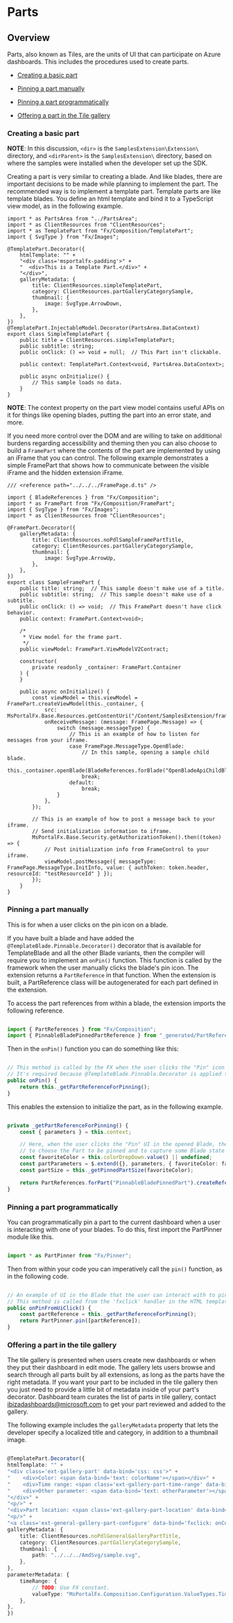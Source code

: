 <a name="parts"></a>
# Parts

<a name="parts-overview"></a>
## Overview

Parts, also known as Tiles, are the units of UI that can participate on Azure dashboards. This includes the procedures used to create parts.

* [Creating a basic part](#creating-a-basic-part)

* [Pinning a part manually](#pinning-a-part-manually)

* [Pinning a part programmatically](#pinning-a-part-programmatically)

* [Offering a part in the Tile gallery](#offering-a-part-in-the-tile-gallery)

<a name="parts-overview-creating-a-basic-part"></a>
### Creating a basic part

**NOTE**: In this discussion, `<dir>` is the `SamplesExtension\Extension\` directory, and  `<dirParent>`  is the `SamplesExtension\` directory, based on where the samples were installed when the developer set up the SDK.

Creating a part is very similar to creating a blade. And like blades, there are important decisions to be made while planning to implement the part.  The recommended way is to implement a template part.  Template parts are like template blades. You define an html template and bind it to a TypeScript view model, as in the following example.

```
import * as PartsArea from "../PartsArea";
import * as ClientResources from "ClientResources";
import * as TemplatePart from "Fx/Composition/TemplatePart";
import { SvgType } from "Fx/Images";

@TemplatePart.Decorator({
    htmlTemplate: "" +
    "<div class='msportalfx-padding'>" +
    "  <div>This is a Template Part.</div>" +
    "</div>",
    galleryMetadata: {
        title: ClientResources.simpleTemplatePart,
        category: ClientResources.partGalleryCategorySample,
        thumbnail: {
            image: SvgType.ArrowDown,
        },
    },
})
@TemplatePart.InjectableModel.Decorator(PartsArea.DataContext)
export class SimpleTemplatePart {
    public title = ClientResources.simpleTemplatePart;
    public subtitle: string;
    public onClick: () => void = null;  // This Part isn't clickable.

    public context: TemplatePart.Context<void, PartsArea.DataContext>;

    public async onInitialize() {
        // This sample loads no data.
    }
}

```

**NOTE**: The context property on the part view model contains useful APIs on it for things like opening blades, putting the part into an error state, and more.

If you need more control over the DOM and are willing to take on additional burdens regarding accessibility and theming then you can also choose to build a `FramePart` where the contents of the part are implemented by using an iFrame that you can control. The following  example demonstrates  a simple FramePart that shows how to communicate between the visible iFrame and the hidden extension iFrame.

```
/// <reference path="../../../FramePage.d.ts" />

import { BladeReferences } from "Fx/Composition";
import * as FramePart from "Fx/Composition/FramePart";
import { SvgType } from "Fx/Images";
import * as ClientResources from "ClientResources";

@FramePart.Decorator({
    galleryMetadata: {
        title: ClientResources.noPdlSampleFramePartTitle,
        category: ClientResources.partGalleryCategorySample,
        thumbnail: {
            image: SvgType.ArrowUp,
        },
    },
})
export class SampleFramePart {
    public title: string;  // This sample doesn't make use of a title.
    public subtitle: string;  // This sample doesn't make use of a subtitle.
    public onClick: () => void;  // This FramePart doesn't have click behavior.
    public context: FramePart.Context<void>;

    /*
     * View model for the frame part.
     */
    public viewModel: FramePart.ViewModelV2Contract;

    constructor(
        private readonly _container: FramePart.Container
    ) {
    }

    public async onInitialize() {
        const viewModel = this.viewModel = FramePart.createViewModel(this._container, {
            src: MsPortalFx.Base.Resources.getContentUri("/Content/SamplesExtension/framepartpage.html"),
            onReceiveMessage: (message: FramePage.Message) => {
                switch (message.messageType) {
                    // This is an example of how to listen for messages from your iframe.
                    case FramePage.MessageType.OpenBlade:
                        // In this sample, opening a sample child blade.
                        this._container.openBlade(BladeReferences.forBlade("OpenBladeApiChildBlade").createReference());
                        break;
                    default:
                        break;
                }
            },
        });

        // This is an example of how to post a message back to your iframe.
        // Send initialization information to iframe.
        MsPortalFx.Base.Security.getAuthorizationToken().then((token) => {
            // Post initialization info from FrameControl to your iframe.
            viewModel.postMessage({ messageType: FramePage.MessageType.InitInfo, value: { authToken: token.header, resourceId: "testResourceId" } });
        });
    }
}

```

<a name="parts-overview-pinning-a-part-manually"></a>
### Pinning a part manually

This is for when a user clicks on the pin icon on a blade.

If you have built a blade and have added the `@TemplateBlade.Pinnable.Decorator()` decorator that is available for TemplateBlade and all the other Blade variants, then the compiler will require you to implement an `onPin()` function. This function is called by the framework when the user manually clicks the blade's pin icon.  The extension returns a `PartReference` in that function. When the  extension is built, a PartReference class will be autogenerated for each part defined in the extension.

To access the part references from within a blade, the extension imports the following reference.

```typescript

import { PartReferences } from "Fx/Composition";
import { PinnableBladePinnedPartReference } from "_generated/PartReferenceTypes";

```

Then in the `onPin()` function you can do something like this:

```typescript

// This method is called by the FX when the user clicks the "Pin" icon on the Blade.
// It's required because @TemplateBlade.Pinnable.Decorator is applied to this class.
public onPin() {
    return this._getPartReferenceForPinning();
}

```

This enables the extension to initialize the part, as in the following example.

```typescript

private _getPartReferenceForPinning() {
    const { parameters } = this.context;

    // Here, when the user clicks the "Pin" UI in the opened Blade, the Blade has the opportunity to run some code
    // to choose the Part to be pinned and to capture some Blade state to pass along to the Part.
    const favoriteColor = this.colorDropDown.value() || undefined;
    const partParameters = $.extend({}, parameters, { favoriteColor: favoriteColor });  // Here, supply extra parameters to the Part.
    const partSize = this._getPinnedPartSize(favoriteColor);

    return PartReferences.forPart("PinnableBladePinnedPart").createReference({ parameters: partParameters, options: { initialSize: partSize }});  // Here, specify the initial size of the Part.
}

```

<a name="parts-overview-pinning-a-part-programmatically"></a>
### Pinning a part programmatically

You can programmatically pin a part to the current dashboard when a user is interacting with one of your blades. To do this, first import the PartPinner module like this.

```typescript

import * as PartPinner from "Fx/Pinner";

```

Then from within your code you can imperatively call the `pin()` function, as in the following code.

```typescript

// An example of UI in the Blade that the user can interact with to pin some artifact from the Blade UI.
// This method is called from the 'fxclick' handler in the HTML template for this TemplateBlade.
public onPinFromUiClick() {
    const partReference = this._getPartReferenceForPinning();
    return PartPinner.pin([partReference]);
}

```

<a name="parts-overview-offering-a-part-in-the-tile-gallery"></a>
### Offering a part in the tile gallery

The tile gallery is presented when users create new dashboards or when they put their dashboard in edit mode. The gallery lets users browse and search through all parts built by all extensions, as long as the parts have the right metadata. If you want your part to be included in the tile gallery then you just need to provide a little bit of metadata inside of your part's decorator. Dashboard team curates the list of parts in tile gallery, contact ibizadashboards@microsoft.com to get your part reviewed and added to the gallery.

The following example includes the `galleryMetadata` property that lets the developer specify a localized title and category, in addition to a thumbnail image.

```typescript

@TemplatePart.Decorator({
htmlTemplate: "" +
"<div class='ext-gallery-part' data-bind='css: css'>" +
"    <div>Color: <span data-bind='text: colorName'></span></div>" +
"    <div>Time range: <span class='ext-gallery-part-time-range' data-bind='text: timeRange'></span></div>" +
"    <div>Other parameter: <span data-bind='text: otherParameter'></span></div>" +
"</div>" +
"<p/>" +
"<div>Part location: <span class='ext-gallery-part-location' data-bind='text: location'></span></div>" +
"<p/>" +
"<a class='ext-general-gallery-part-configure' data-bind='fxclick: onConfigureClick'>Configure</a>",
galleryMetadata: {
    title: ClientResources.noPdlGeneralGalleryPartTitle,
    category: ClientResources.partGalleryCategorySample,
    thumbnail: {
        path: "../../../AmdSvg/sample.svg",
    },
},
parameterMetadata: {
    timeRange: {
        // TODO: Use FX constant.
        valueType: "MsPortalFx.Composition.Configuration.ValueTypes.TimeRange",
    },
},
})

```
